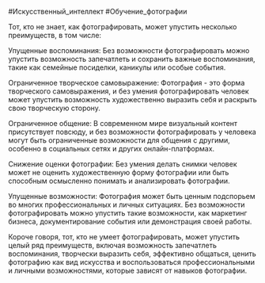 
#Искусственный_интеллект #Обучение_фотографии 

Тот, кто не знает, как фотографировать, может упустить несколько преимуществ, в том числе:

Упущенные воспоминания: Без возможности фотографировать можно упустить возможность запечатлеть и сохранить важные воспоминания, такие как семейные посиделки, каникулы или особые события.

Ограниченное творческое самовыражение: Фотография - это форма творческого самовыражения, и без умения фотографировать человек может упустить возможность художественно выразить себя и раскрыть свою творческую сторону.

Ограниченное общение: В современном мире визуальный контент присутствует повсюду, и без возможности фотографировать у человека могут быть ограниченные возможности для общения с другими, особенно в социальных сетях и других онлайн-платформах.

Снижение оценки фотографии: Без умения делать снимки человек может не оценить художественную форму фотографии или быть способным осмысленно понимать и анализировать фотографии.

Упущенные возможности: Фотография может быть ценным подспорьем во многих профессиональных и личных ситуациях. Без возможности фотографировать можно упустить такие возможности, как маркетинг бизнеса, документирование события или демонстрация своей работы.

Короче говоря, тот, кто не умеет фотографировать, может упустить целый ряд преимуществ, включая возможность запечатлеть воспоминания, творчески выразить себя, эффективно общаться, ценить фотографию как вид искусства и воспользоваться профессиональными и личными возможностями, которые зависят от навыков фотографии.